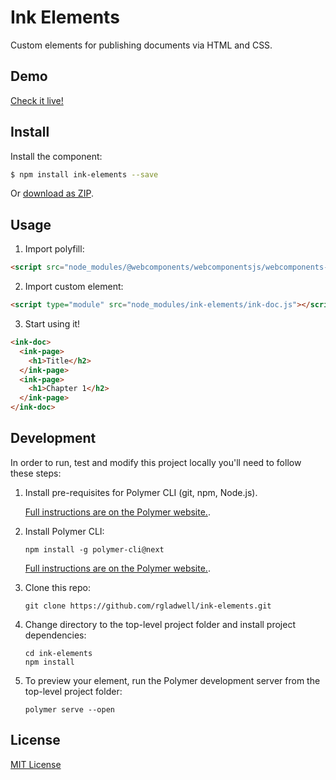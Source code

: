 # Ink Elements

Custom elements for publishing documents via HTML and CSS.

## Demo

[Check it live!](http://rgladwell.github.io/ink-elements)

## Install

Install the component:

```sh
$ npm install ink-elements --save
```

Or [download as ZIP](https://github.com/rgladwell/ink-elements/archive/master.zip).

## Usage

1. Import polyfill:

```html
<script src="node_modules/@webcomponents/webcomponentsjs/webcomponents-loader.js"></script>
```

2. Import custom element:

```html
<script type="module" src="node_modules/ink-elements/ink-doc.js"></script>
```

3. Start using it!

```html
<ink-doc>
  <ink-page>
    <h1>Title</h2>
  </ink-page>
  <ink-page>
    <h1>Chapter 1</h2>
  </ink-page>
</ink-doc>
```

## Development

In order to run, test and modify this project locally you'll need to follow these steps:

1.  Install pre-requisites for Polymer CLI (git, npm, Node.js).

    [Full instructions are on the Polymer website.](https://www.polymer-project.org/3.0/docs/tools/polymer-cli).

2.  Install Polymer CLI:

        npm install -g polymer-cli@next

    [Full instructions are on the Polymer website.](https://www.polymer-project.org/3.0/docs/tools/polymer-cli).

3.  Clone this repo:

        git clone https://github.com/rgladwell/ink-elements.git

4.  Change directory to the top-level project folder and install project dependencies:

        cd ink-elements
        npm install

5.  To preview your element, run the Polymer development server from the top-level project folder:

        polymer serve --open

## License

[MIT License](http://opensource.org/licenses/MIT)
